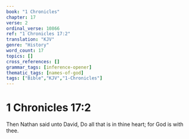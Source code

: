 ```yaml
---
book: "1 Chronicles"
chapter: 17
verse: 2
ordinal_verse: 10866
ref: "1 Chronicles 17:2"
translation: "KJV"
genre: "History"
word_count: 17
topics: []
cross_references: []
grammar_tags: [inference-opener]
thematic_tags: [names-of-god]
tags: ["Bible","KJV","1-Chronicles"]
---
```


# 1 Chronicles 17:2

Then Nathan said unto David, Do all that is in thine heart; for God is with thee.
